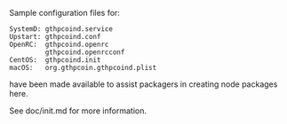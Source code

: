 Sample configuration files for:
```
SystemD: gthpcoind.service
Upstart: gthpcoind.conf
OpenRC:  gthpcoind.openrc
         gthpcoind.openrcconf
CentOS:  gthpcoind.init
macOS:   org.gthpcoin.gthpcoind.plist
```
have been made available to assist packagers in creating node packages here.

See doc/init.md for more information.
